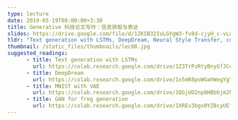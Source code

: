 ```yaml
---
type: lecture
date: 2019-05-19T08:00:00+3:30
title: Generative 科技论文写作：信息获取与表达
slides: https://drive.google.com/file/d/1ZKIB32IuLGYgW3-fv8d-cjyH_c-vLdnH/view?usp=sharing
tldr: "Text generation with LSTMs, DeepDream, Neural Style Transfer, concept space, variational autoencoders (VAE), generative adversarial networks (GAN)"
thumbnail: /static_files/thumbnails/lec08.jpg
suggested_readings: 
      - title: Text generation with LSTMs
        url: https://colab.research.google.com/drive/1Z3TrPzRtyBnyGfJCejIPV4tzvz1Gpx_u
      - title: DeepDream
        url: https://colab.research.google.com/drive/1x5mR8poWGahWegYgYQZlxYOgwONjNAXc
      - title: MNIST with VAE
        url: https://colab.research.google.com/drive/1QGjUO2np6HBbbjm2Nbof885DN4IFY1dw
      - title: GAN for frog generation
        url: https://colab.research.google.com/drive/1XREv3bgx0YZ8cyUEfKLvS7GfL2dYBwfT
---
```

